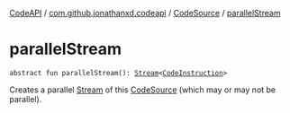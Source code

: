 [CodeAPI](../../index.md) / [com.github.jonathanxd.codeapi](../index.md) / [CodeSource](index.md) / [parallelStream](.)

# parallelStream

`abstract fun parallelStream(): `[`Stream`](http://docs.oracle.com/javase/6/docs/api/java/util/stream/Stream.html)`<`[`CodeInstruction`](../-code-instruction.md)`>`

Creates a parallel [Stream](http://docs.oracle.com/javase/6/docs/api/java/util/stream/Stream.html) of this [CodeSource](index.md) (which may or may not be parallel).

